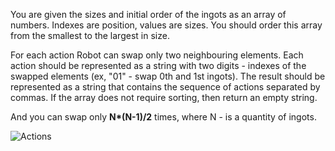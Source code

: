 You are given the sizes and initial order of the ingots as an array of numbers.
Indexes are position, values are sizes.
You should order this array from the smallest to the largest in size.

For each action Robot can swap only two neighbouring elements.
Each action should be represented as a string with two digits - indexes of the swapped elements
(ex, "01" - swap 0th and 1st ingots).
The result should be represented as a string that contains the sequence of actions separated by commas.
If the array does not require sorting, then return an empty string.

And you can swap only **N\*(N-1)/2** times, where N - is a quantity of ingots.

![Actions](actions.svg)
